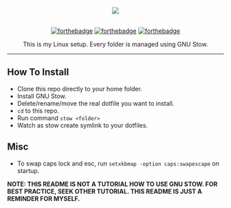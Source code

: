 <div align="center">

<img src="https://affanindo.github.io/img/xfce/xfce-busy.png" />

<br />
<br />

[![forthebadge](https://forthebadge.com/images/badges/gluten-free.svg)](https://forthebadge.com)
[![forthebadge](https://forthebadge.com/images/badges/no-ragrets.svg)](https://forthebadge.com)
[![forthebadge](https://forthebadge.com/images/badges/powered-by-electricity.svg)](https://forthebadge.com)

<p>This is my Linux setup. Every folder is managed using GNU Stow.</p>
</div>

---

## How To Install
* Clone this repo directly to your home folder.
* Install GNU Stow.
* Delete/rename/move the real dotfile you want to install.
* `cd` to this repo.
* Run command `stow <folder>`
* Watch as stow create symlink to your dotfiles.

## Misc
* To swap caps lock and esc, run `setxkbmap -option caps:swapescape` on startup.

**NOTE: THIS README IS NOT A TUTORIAL HOW TO USE GNU STOW. FOR BEST PRACTICE, SEEK OTHER TUTORIAL. THIS README IS JUST A REMINDER FOR MYSELF.**

